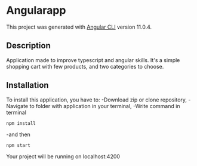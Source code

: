 # Angularapp

This project was generated with [Angular CLI](https://github.com/angular/angular-cli) version 11.0.4.

## Description

Application made to improve typescript and angular skills. It's a simple shopping cart with few products, and two categories to choose.

## Installation

To install this application, you have to:
-Download zip or clone repository,
-Navigate to folder with application in your terminal,
-Write command in terminal
```
npm install
```
-and then
```
npm start
```
Your project will be running on localhost:4200
